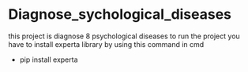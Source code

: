 # Diagnose_sychological_diseases
this project is diagnose 8 psychological diseases
to run the project you have to install experta library by using this command in cmd
- pip install experta
